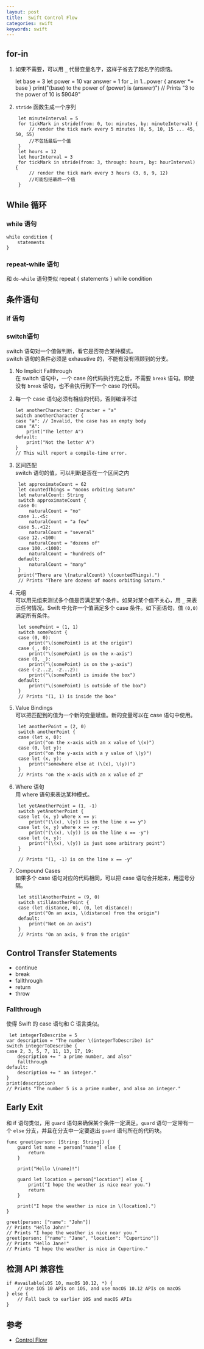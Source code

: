 ```yaml
---
layout: post
title:  Swift Control Flow
categories: swift
keywords: swift
---
```


## for-in
1. 如果不需要，可以用 `_` 代替变量名字，这样子省去了起名字的烦恼。

    let base = 3
    let power = 10
    var answer = 1
    for _ in 1...power {
        answer *= base
    }
    print("\(base) to the power of \(power) is \(answer)")
    // Prints "3 to the power of 10 is 59049"

1. `stride` 函数生成一个序列 
    
        let minuteInterval = 5
        for tickMark in stride(from: 0, to: minutes, by: minuteInterval) {
            // render the tick mark every 5 minutes (0, 5, 10, 15 ... 45, 50, 55)
            //不包括最后一个值
        }
        let hours = 12
        let hourInterval = 3
        for tickMark in stride(from: 3, through: hours, by: hourInterval) {
            // render the tick mark every 3 hours (3, 6, 9, 12)
            //可能包括最后一个值
        }

## While 循环  
### while 语句  
    while condition {
        statements
    }

### repeat-while 语句  
和 `do-while` 语句类似
    repeat {
        statements
    } while condition

## 条件语句
### if 语句  
### switch语句
switch 语句对一个值做判断，看它是否符合某种模式。  
switch 语句的条件必须是 exhaustive 的，不能有没有照顾到的分支。  

1. No Implicit Fallthrough  
    在 switch 语句中，一个 case 的代码执行完之后，不需要 `break` 语句。即使没有 `break` 语句，也不会执行到下一个 case 的代码。  
1.  每一个 case 语句必须有相应的代码，否则编译不过  
    
        let anotherCharacter: Character = "a"
        switch anotherCharacter {
        case "a": // Invalid, the case has an empty body
        case "A":
            print("The letter A")
        default:
            print("Not the letter A")
        }
        // This will report a compile-time error.
1. 区间匹配  
    switch 语句的值，可以判断是否在一个区间之内
    
        let approximateCount = 62
        let countedThings = "moons orbiting Saturn"
        let naturalCount: String
        switch approximateCount {
        case 0:
            naturalCount = "no"
        case 1..<5:
            naturalCount = "a few"
        case 5..<12:
            naturalCount = "several"
        case 12..<100:
            naturalCount = "dozens of"
        case 100..<1000:
            naturalCount = "hundreds of"
        default:
            naturalCount = "many"
        }
        print("There are \(naturalCount) \(countedThings).")
        // Prints "There are dozens of moons orbiting Saturn."

1. 元组  
    可以用元组来测试多个值是否满足某个条件。如果对某个值不关心，用 `_` 来表示任何情况。Swift 中允许一个值满足多个 case 条件。如下面语句，值 `(0,0)` 满足所有条件。
    
        let somePoint = (1, 1)
        switch somePoint {
        case (0, 0):
            print("\(somePoint) is at the origin")
        case (_, 0):
            print("\(somePoint) is on the x-axis")
        case (0, _):
            print("\(somePoint) is on the y-axis")
        case (-2...2, -2...2):
            print("\(somePoint) is inside the box")
        default:
            print("\(somePoint) is outside of the box")
        }
        // Prints "(1, 1) is inside the box"
        
1. Value Bindings  
    可以把匹配到的值为一个新的变量赋值。新的变量可以在 case 语句中使用。   
    
        let anotherPoint = (2, 0)
        switch anotherPoint {
        case (let x, 0):
            print("on the x-axis with an x value of \(x)")
        case (0, let y):
            print("on the y-axis with a y value of \(y)")
        case let (x, y):
            print("somewhere else at (\(x), \(y))")
        }
        // Prints "on the x-axis with an x value of 2"

1. Where  语句  
 用 where 语句来表达某种模式。  

        let yetAnotherPoint = (1, -1)
        switch yetAnotherPoint {
        case let (x, y) where x == y:
            print("(\(x), \(y)) is on the line x == y")
        case let (x, y) where x == -y:
            print("(\(x), \(y)) is on the line x == -y")
        case let (x, y):
            print("(\(x), \(y)) is just some arbitrary point")
        }
        
        // Prints "(1, -1) is on the line x == -y"
        
1. Compound Cases  
如果多个 case 语句对应的代码相同，可以把 case 语句合并起来，用逗号分隔。  

        let stillAnotherPoint = (9, 0)
        switch stillAnotherPoint {
        case (let distance, 0), (0, let distance):
            print("On an axis, \(distance) from the origin")
        default:
            print("Not on an axis")
        }
        // Prints "On an axis, 9 from the origin"

## Control Transfer Statements
- continue
- break
- fallthrough
- return
- throw
 
### Fallthrough 
 使得 Swift 的 case 语句和 C 语言类似。  
 
     let integerToDescribe = 5
    var description = "The number \(integerToDescribe) is"
    switch integerToDescribe {
    case 2, 3, 5, 7, 11, 13, 17, 19:
        description += " a prime number, and also"
        fallthrough
    default:
        description += " an integer."
    }
    print(description)
    // Prints "The number 5 is a prime number, and also an integer."
    

## Early Exit
和 if 语句类似，用 `guard` 语句来确保某个条件一定满足。`guard` 语句一定带有一个 `else` 分支，并且在分支中一定要退出 `guard` 语句所在的代码块。

    func greet(person: [String: String]) {
        guard let name = person["name"] else {
            return
        }
        
        print("Hello \(name)!")
        
        guard let location = person["location"] else {
            print("I hope the weather is nice near you.")
            return
        }
        
        print("I hope the weather is nice in \(location).")
    }
     
    greet(person: ["name": "John"])
    // Prints "Hello John!"
    // Prints "I hope the weather is nice near you."
    greet(person: ["name": "Jane", "location": "Cupertino"])
    // Prints "Hello Jane!"
    // Prints "I hope the weather is nice in Cupertino."

## 检测 API 兼容性  
    if #available(iOS 10, macOS 10.12, *) {
        // Use iOS 10 APIs on iOS, and use macOS 10.12 APIs on macOS
    } else {
        // Fall back to earlier iOS and macOS APIs
    }

## 参考  
- [Control Flow](https://developer.apple.com/library/content/documentation/Swift/Conceptual/Swift_Programming_Language/ControlFlow.html#//apple_ref/doc/uid/TP40014097-CH9-ID120)


